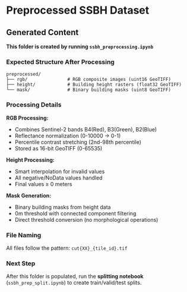 # Preprocessed SSBH Dataset

## Generated Content

**This folder is created by running `ssbh_preprocessing.ipynb`**

### Expected Structure After Processing
```
preprocessed/
├── rgb/               # RGB composite images (uint16 GeoTIFF)
├── height/            # Building height rasters (float32 GeoTIFF)
└── mask/              # Binary building masks (uint8 GeoTIFF)
```

### Processing Details

**RGB Processing:**
- Combines Sentinel-2 bands B4(Red), B3(Green), B2(Blue)
- Reflectance normalization (0-10000 → 0-1)
- Percentile contrast stretching (2nd-98th percentile)
- Stored as 16-bit GeoTIFF (0-65535)

**Height Processing:**
- Smart interpolation for invalid values
- All negative/NoData values handled
- Final values ≥ 0 meters

**Mask Generation:**
- Binary building masks from height data
- 0m threshold with connected component filtering
- Direct threshold conversion (no morphological operations)

### File Naming
All files follow the pattern: `cut{XX}_{tile_id}.tif`

### Next Step
After this folder is populated, run the **splitting notebook** (`ssbh_prep_split.ipynb`) to create train/valid/test splits.